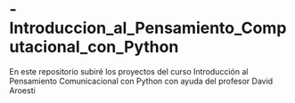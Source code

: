 # -Introduccion_al_Pensamiento_Computacional_con_Python
En este repositorio subiré los proyectos del curso  Introducción al Pensamiento Comunicacional con Python con ayuda del profesor David Aroesti

